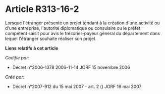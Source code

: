 # Article R313-16-2

Lorsque l'étranger présente un projet tendant à la création d'une activité ou d'une entreprise, l'autorité diplomatique ou
consulaire ou le préfet compétent saisit pour avis le trésorier-payeur général du département dans lequel l'étranger souhaite
réaliser son projet.

**Liens relatifs à cet article**

_Codifié par_:

  - Décret n°2006-1378 2006-11-14 JORF 15 novembre 2006

_Créé par_:

  - Décret n°2007-912 du 15 mai 2007 - art. 2 () JORF 16 mai 2007
